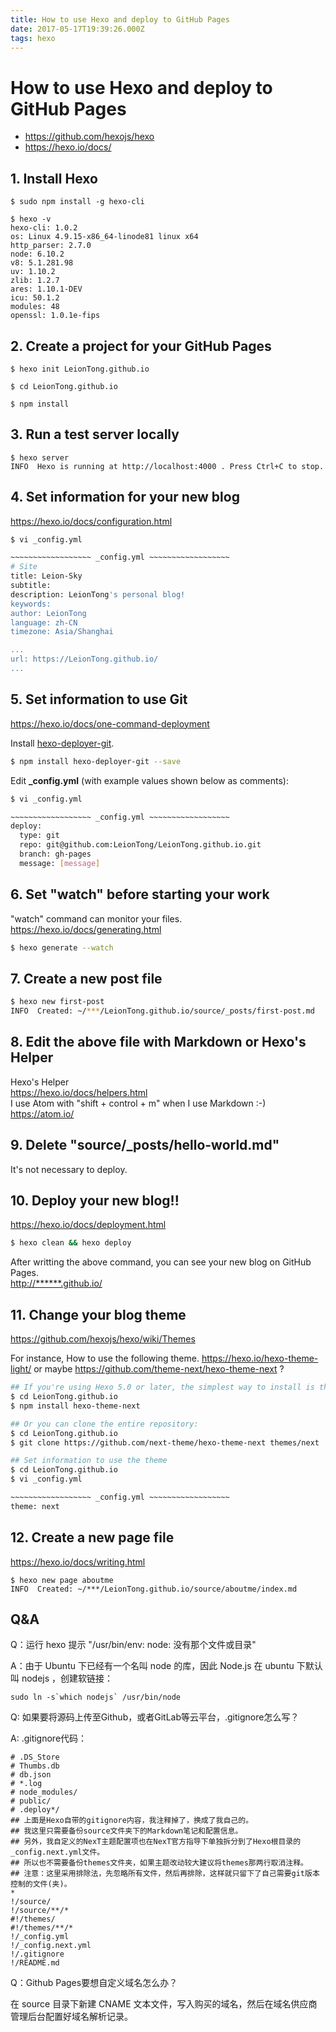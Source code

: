 ```yaml
---
title: How to use Hexo and deploy to GitHub Pages
date: 2017-05-17T19:39:26.000Z
tags: hexo
---
```


# How to use Hexo and deploy to GitHub Pages

- <https://github.com/hexojs/hexo>
- <https://hexo.io/docs/>

## 1. Install Hexo

```
$ sudo npm install -g hexo-cli

$ hexo -v
hexo-cli: 1.0.2
os: Linux 4.9.15-x86_64-linode81 linux x64
http_parser: 2.7.0
node: 6.10.2
v8: 5.1.281.98
uv: 1.10.2
zlib: 1.2.7
ares: 1.10.1-DEV
icu: 50.1.2
modules: 48
openssl: 1.0.1e-fips
```

<!-- more --> 

## 2. Create a project for your GitHub Pages

```
$ hexo init LeionTong.github.io

$ cd LeionTong.github.io

$ npm install
```

## 3. Run a test server locally

```
$ hexo server
INFO  Hexo is running at http://localhost:4000 . Press Ctrl+C to stop.
```

## 4. Set information for your new blog

<https://hexo.io/docs/configuration.html>

```sh
$ vi _config.yml

~~~~~~~~~~~~~~~~~~ _config.yml ~~~~~~~~~~~~~~~~~~
# Site
title: Leion-Sky
subtitle:
description: LeionTong's personal blog!
keywords:
author: LeionTong
language: zh-CN
timezone: Asia/Shanghai

...
url: https://LeionTong.github.io/
...
```

## 5. Set information to use Git

https://hexo.io/docs/one-command-deployment

Install [hexo-deployer-git](https://github.com/hexojs/hexo-deployer-git).
```sh
$ npm install hexo-deployer-git --save  
```

Edit **_config.yml** (with example values shown below as comments):
```sh
$ vi _config.yml

~~~~~~~~~~~~~~~~~~ _config.yml ~~~~~~~~~~~~~~~~~~
deploy:
  type: git
  repo: git@github.com:LeionTong/LeionTong.github.io.git
  branch: gh-pages
  message: [message]
```

## 6. Set "watch" before starting your work

"watch" command can monitor your files.<br>
<https://hexo.io/docs/generating.html>

```sh
$ hexo generate --watch
```

## 7. Create a new post file

```sh
$ hexo new first-post
INFO  Created: ~/***/LeionTong.github.io/source/_posts/first-post.md
```

## 8. Edit the above file with Markdown or Hexo's Helper

Hexo's Helper<br>
<https://hexo.io/docs/helpers.html><br>
I use Atom with "shift + control + m" when I use Markdown :-)<br>
<https://atom.io/>

## 9. Delete "source/_posts/hello-world.md"

It's not necessary to deploy.

## 10. Deploy your new blog!!

<https://hexo.io/docs/deployment.html>

```sh
$ hexo clean && hexo deploy
```

After writting the above command, you can see your new blog on GitHub Pages.<br>
<http://******.github.io/>

## 11. Change your blog theme

<https://github.com/hexojs/hexo/wiki/Themes>

For instance, How to use the following theme.
https://hexo.io/hexo-theme-light/ or maybe https://github.com/theme-next/hexo-theme-next ?

```sh
## If you're using Hexo 5.0 or later, the simplest way to install is through npm:
$ cd LeionTong.github.io
$ npm install hexo-theme-next

## Or you can clone the entire repository:
$ cd LeionTong.github.io
$ git clone https://github.com/next-theme/hexo-theme-next themes/next

## Set information to use the theme
$ cd LeionTong.github.io
$ vi _config.yml

~~~~~~~~~~~~~~~~~~ _config.yml ~~~~~~~~~~~~~~~~~~
theme: next
```

## 12. Create a new page file

<https://hexo.io/docs/writing.html>

```
$ hexo new page aboutme
INFO  Created: ~/***/LeionTong.github.io/source/aboutme/index.md
```

## Q&A

Q：运行 hexo 提示 "/usr/bin/env: node: 没有那个文件或目录"

A：由于 Ubuntu 下已经有一个名叫 node 的库，因此 Node.js 在 ubuntu 下默认叫 nodejs ，创建软链接：

```
sudo ln -s`which nodejs` /usr/bin/node
```

Q: 如果要将源码上传至Github，或者GitLab等云平台，.gitignore怎么写？

A: .gitignore代码：

```
# .DS_Store
# Thumbs.db
# db.json
# *.log
# node_modules/
# public/
# .deploy*/
## 上面是Hexo自带的gitignore内容，我注释掉了，换成了我自己的。
## 我这里只需要备份source文件夹下的Markdown笔记和配置信息。
## 另外，我自定义的NexT主题配置项也在NexT官方指导下单独拆分到了Hexo根目录的_config.next.yml文件。
## 所以也不需要备份themes文件夹，如果主题改动较大建议将themes那两行取消注释。
## 注意：这里采用排除法，先忽略所有文件，然后再排除，这样就只留下了自己需要git版本控制的文件(夹)。
*
!/source/
!/source/**/*
#!/themes/
#!/themes/**/*
!/_config.yml
!/_config.next.yml
!/.gitignore
!/README.md
```

Q：Github Pages要想自定义域名怎么办？

在 source 目录下新建 CNAME 文本文件，写入购买的域名，然后在域名供应商管理后台配置好域名解析记录。

